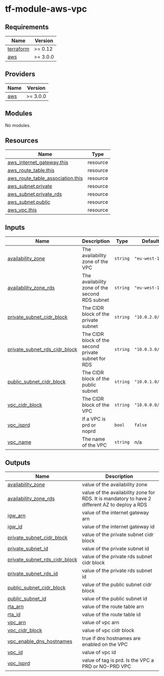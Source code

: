 # tf-module-aws-vpc
<!-- BEGIN_TF_DOCS -->
## Requirements

| Name | Version |
|------|---------|
| <a name="requirement_terraform"></a> [terraform](#requirement\_terraform) | >= 0.12 |
| <a name="requirement_aws"></a> [aws](#requirement\_aws) | >= 3.0.0 |

## Providers

| Name | Version |
|------|---------|
| <a name="provider_aws"></a> [aws](#provider\_aws) | >= 3.0.0 |

## Modules

No modules.

## Resources

| Name | Type |
|------|------|
| [aws_internet_gateway.this](https://registry.terraform.io/providers/hashicorp/aws/latest/docs/resources/internet_gateway) | resource |
| [aws_route_table.this](https://registry.terraform.io/providers/hashicorp/aws/latest/docs/resources/route_table) | resource |
| [aws_route_table_association.this](https://registry.terraform.io/providers/hashicorp/aws/latest/docs/resources/route_table_association) | resource |
| [aws_subnet.private](https://registry.terraform.io/providers/hashicorp/aws/latest/docs/resources/subnet) | resource |
| [aws_subnet.private_rds](https://registry.terraform.io/providers/hashicorp/aws/latest/docs/resources/subnet) | resource |
| [aws_subnet.public](https://registry.terraform.io/providers/hashicorp/aws/latest/docs/resources/subnet) | resource |
| [aws_vpc.this](https://registry.terraform.io/providers/hashicorp/aws/latest/docs/resources/vpc) | resource |

## Inputs

| Name | Description | Type | Default | Required |
|------|-------------|------|---------|:--------:|
| <a name="input_availability_zone"></a> [availability\_zone](#input\_availability\_zone) | The availability zone of the VPC | `string` | `"eu-west-1a"` | no |
| <a name="input_availability_zone_rds"></a> [availability\_zone\_rds](#input\_availability\_zone\_rds) | The availability zone of the second RDS subnet | `string` | `"eu-west-1b"` | no |
| <a name="input_private_subnet_cidr_block"></a> [private\_subnet\_cidr\_block](#input\_private\_subnet\_cidr\_block) | The CIDR block of the private subnet | `string` | `"10.0.2.0/24"` | no |
| <a name="input_private_subnet_rds_cidr_block"></a> [private\_subnet\_rds\_cidr\_block](#input\_private\_subnet\_rds\_cidr\_block) | The CIDR block of the second private subnet for RDS | `string` | `"10.0.3.0/24"` | no |
| <a name="input_public_subnet_cidr_block"></a> [public\_subnet\_cidr\_block](#input\_public\_subnet\_cidr\_block) | The CIDR block of the public subnet | `string` | `"10.0.1.0/24"` | no |
| <a name="input_vpc_cidr_block"></a> [vpc\_cidr\_block](#input\_vpc\_cidr\_block) | The CIDR block of the VPC | `string` | `"10.0.0.0/16"` | no |
| <a name="input_vpc_isprd"></a> [vpc\_isprd](#input\_vpc\_isprd) | If a VPC is prd or noprd | `bool` | `false` | no |
| <a name="input_vpc_name"></a> [vpc\_name](#input\_vpc\_name) | The name of the VPC | `string` | n/a | yes |

## Outputs

| Name | Description |
|------|-------------|
| <a name="output_availability_zone"></a> [availability\_zone](#output\_availability\_zone) | value of the availability zone |
| <a name="output_availability_zone_rds"></a> [availability\_zone\_rds](#output\_availability\_zone\_rds) | value of the availability zone for RDS. It is mandatory to have 2 different AZ to deploy a RDS |
| <a name="output_igw_arn"></a> [igw\_arn](#output\_igw\_arn) | value of the internet gateway arn |
| <a name="output_igw_id"></a> [igw\_id](#output\_igw\_id) | value of the internet gateway id |
| <a name="output_private_subnet_cidr_block"></a> [private\_subnet\_cidr\_block](#output\_private\_subnet\_cidr\_block) | value of the private subnet cidr block |
| <a name="output_private_subnet_id"></a> [private\_subnet\_id](#output\_private\_subnet\_id) | value of the private subnet id |
| <a name="output_private_subnet_rds_cidr_block"></a> [private\_subnet\_rds\_cidr\_block](#output\_private\_subnet\_rds\_cidr\_block) | value of the private rds subnet cidr block |
| <a name="output_private_subnet_rds_id"></a> [private\_subnet\_rds\_id](#output\_private\_subnet\_rds\_id) | value of the private rds subnet id |
| <a name="output_public_subnet_cidr_block"></a> [public\_subnet\_cidr\_block](#output\_public\_subnet\_cidr\_block) | value of the public subnet cidr block |
| <a name="output_public_subnet_id"></a> [public\_subnet\_id](#output\_public\_subnet\_id) | value of the public subnet id |
| <a name="output_rta_arn"></a> [rta\_arn](#output\_rta\_arn) | value of the route table arn |
| <a name="output_rta_id"></a> [rta\_id](#output\_rta\_id) | value of the route table id |
| <a name="output_vpc_arn"></a> [vpc\_arn](#output\_vpc\_arn) | value of vpc arn |
| <a name="output_vpc_cidr_block"></a> [vpc\_cidr\_block](#output\_vpc\_cidr\_block) | value of vpc cidr block |
| <a name="output_vpc_enable_dns_hostnames"></a> [vpc\_enable\_dns\_hostnames](#output\_vpc\_enable\_dns\_hostnames) | true if dns hostnames are enabled on the VPC |
| <a name="output_vpc_id"></a> [vpc\_id](#output\_vpc\_id) | value of vpc id |
| <a name="output_vpc_isprd"></a> [vpc\_isprd](#output\_vpc\_isprd) | value of tag is prd. Is the VPC a PRD or NO-PRD VPC |
<!-- END_TF_DOCS -->
